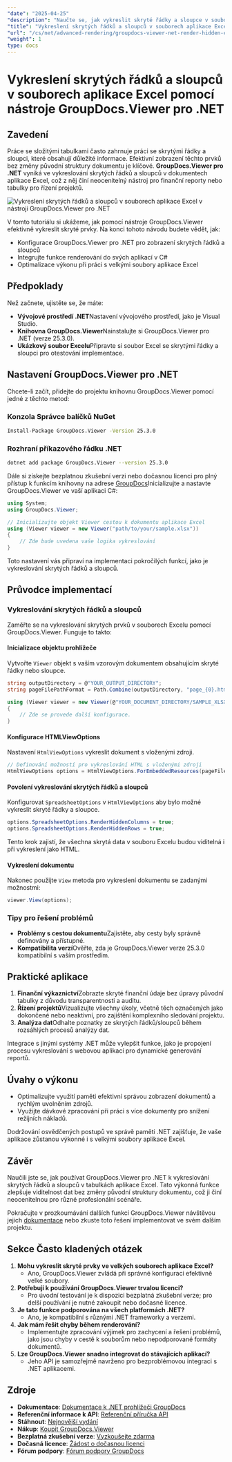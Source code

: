 ```yaml
---
"date": "2025-04-25"
"description": "Naučte se, jak vykreslit skryté řádky a sloupce v souborech aplikace Excel pomocí nástroje GroupDocs.Viewer pro .NET. Efektivně vylepšete viditelnost dat bez změny struktury dokumentu."
"title": "Vykreslení skrytých řádků a sloupců v souborech aplikace Excel pomocí nástroje GroupDocs.Viewer pro .NET – Průvodce pro pokročilé"
"url": "/cs/net/advanced-rendering/groupdocs-viewer-net-render-hidden-excel-rows-columns/"
"weight": 1
type: docs
---
```

# Vykreslení skrytých řádků a sloupců v souborech aplikace Excel pomocí nástroje GroupDocs.Viewer pro .NET

## Zavedení

Práce se složitými tabulkami často zahrnuje práci se skrytými řádky a sloupci, které obsahují důležité informace. Efektivní zobrazení těchto prvků bez změny původní struktury dokumentu je klíčové. **GroupDocs.Viewer pro .NET** vyniká ve vykreslování skrytých řádků a sloupců v dokumentech aplikace Excel, což z něj činí neocenitelný nástroj pro finanční reporty nebo tabulky pro řízení projektů.

![Vykreslení skrytých řádků a sloupců v souborech aplikace Excel v nástroji GroupDocs.Viewer pro .NET](/viewer/advanced-rendering/render-hidden-rows-columns-excel-files-img.png)

V tomto tutoriálu si ukážeme, jak pomocí nástroje GroupDocs.Viewer efektivně vykreslit skryté prvky. Na konci tohoto návodu budete vědět, jak:
- Konfigurace GroupDocs.Viewer pro .NET pro zobrazení skrytých řádků a sloupců
- Integrujte funkce renderování do svých aplikací v C#
- Optimalizace výkonu při práci s velkými soubory aplikace Excel

## Předpoklady

Než začnete, ujistěte se, že máte:
- **Vývojové prostředí .NET**Nastavení vývojového prostředí, jako je Visual Studio.
- **Knihovna GroupDocs.Viewer**Nainstalujte si GroupDocs.Viewer pro .NET (verze 25.3.0).
- **Ukázkový soubor Excelu**Připravte si soubor Excel se skrytými řádky a sloupci pro otestování implementace.

## Nastavení GroupDocs.Viewer pro .NET

Chcete-li začít, přidejte do projektu knihovnu GroupDocs.Viewer pomocí jedné z těchto metod:

### Konzola Správce balíčků NuGet

```bash
Install-Package GroupDocs.Viewer -Version 25.3.0
```

### Rozhraní příkazového řádku .NET

```bash
dotnet add package GroupDocs.Viewer --version 25.3.0
```

Dále si získejte bezplatnou zkušební verzi nebo dočasnou licenci pro plný přístup k funkcím knihovny na adrese [GroupDocs](https://purchase.groupdocs.com/temporary-license/)Inicializujte a nastavte GroupDocs.Viewer ve vaší aplikaci C#:

```csharp
using System;
using GroupDocs.Viewer;

// Inicializujte objekt Viewer cestou k dokumentu aplikace Excel
using (Viewer viewer = new Viewer("path/to/your/sample.xlsx"))
{
    // Zde bude uvedena vaše logika vykreslování
}
```

Toto nastavení vás připraví na implementaci pokročilých funkcí, jako je vykreslování skrytých řádků a sloupců.

## Průvodce implementací

### Vykreslování skrytých řádků a sloupců

Zaměřte se na vykreslování skrytých prvků v souborech Excelu pomocí GroupDocs.Viewer. Funguje to takto:

#### Inicializace objektu prohlížeče

Vytvořte `Viewer` objekt s vaším vzorovým dokumentem obsahujícím skryté řádky nebo sloupce.

```csharp
string outputDirectory = @"YOUR_OUTPUT_DIRECTORY";
string pageFilePathFormat = Path.Combine(outputDirectory, "page_{0}.html");

using (Viewer viewer = new Viewer(@"YOUR_DOCUMENT_DIRECTORY/SAMPLE_XLSX_WITH_HIDDEN_ROW_AND_COLUMN"))
{
    // Zde se provede další konfigurace.
}
```

#### Konfigurace HTMLViewOptions

Nastavení `HtmlViewOptions` vykreslit dokument s vloženými zdroji.

```csharp
// Definování možností pro vykreslování HTML s vloženými zdroji
HtmlViewOptions options = HtmlViewOptions.ForEmbeddedResources(pageFilePathFormat);
```

#### Povolení vykreslování skrytých řádků a sloupců

Konfigurovat `SpreadsheetOptions` v `HtmlViewOptions` aby bylo možné vykreslit skryté řádky a sloupce.

```csharp
options.SpreadsheetOptions.RenderHiddenColumns = true;
options.SpreadsheetOptions.RenderHiddenRows = true;
```

Tento krok zajistí, že všechna skrytá data v souboru Excelu budou viditelná i při vykreslení jako HTML.

#### Vykreslení dokumentu

Nakonec použijte `View` metoda pro vykreslení dokumentu se zadanými možnostmi:

```csharp
viewer.View(options);
```

### Tipy pro řešení problémů

- **Problémy s cestou dokumentu**Zajistěte, aby cesty byly správně definovány a přístupné.
- **Kompatibilita verzí**Ověřte, zda je GroupDocs.Viewer verze 25.3.0 kompatibilní s vaším prostředím.

## Praktické aplikace

1. **Finanční výkaznictví**Zobrazte skryté finanční údaje bez úpravy původní tabulky z důvodu transparentnosti a auditu.
2. **Řízení projektů**Vizualizujte všechny úkoly, včetně těch označených jako dokončené nebo neaktivní, pro zajištění komplexního sledování projektu.
3. **Analýza dat**Odhalte poznatky ze skrytých řádků/sloupců během rozsáhlých procesů analýzy dat.

Integrace s jinými systémy .NET může vylepšit funkce, jako je propojení procesu vykreslování s webovou aplikací pro dynamické generování reportů.

## Úvahy o výkonu

- Optimalizujte využití paměti efektivní správou zobrazení dokumentů a rychlým uvolněním zdrojů.
- Využijte dávkové zpracování při práci s více dokumenty pro snížení režijních nákladů.

Dodržování osvědčených postupů ve správě paměti .NET zajišťuje, že vaše aplikace zůstanou výkonné i s velkými soubory aplikace Excel.

## Závěr

Naučili jste se, jak používat GroupDocs.Viewer pro .NET k vykreslování skrytých řádků a sloupců v tabulkách aplikace Excel. Tato výkonná funkce zlepšuje viditelnost dat bez změny původní struktury dokumentu, což ji činí neocenitelnou pro různé profesionální scénáře.

Pokračujte v prozkoumávání dalších funkcí GroupDocs.Viewer návštěvou jejich [dokumentace](https://docs.groupdocs.com/viewer/net/) nebo zkuste toto řešení implementovat ve svém dalším projektu.

## Sekce Často kladených otázek

1. **Mohu vykreslit skryté prvky ve velkých souborech aplikace Excel?**
   - Ano, GroupDocs.Viewer zvládá při správné konfiguraci efektivně velké soubory.
2. **Potřebuji k používání GroupDocs.Viewer trvalou licenci?**
   - Pro úvodní testování je k dispozici bezplatná zkušební verze; pro delší používání je nutné zakoupit nebo dočasné licence.
3. **Je tato funkce podporována na všech platformách .NET?**
   - Ano, je kompatibilní s různými .NET frameworky a verzemi.
4. **Jak mám řešit chyby během renderování?**
   - Implementujte zpracování výjimek pro zachycení a řešení problémů, jako jsou chyby v cestě k souborům nebo nepodporované formáty dokumentů.
5. **Lze GroupDocs.Viewer snadno integrovat do stávajících aplikací?**
   - Jeho API je samozřejmě navrženo pro bezproblémovou integraci s .NET aplikacemi.

## Zdroje

- **Dokumentace**: [Dokumentace k .NET prohlížeči GroupDocs](https://docs.groupdocs.com/viewer/net/)
- **Referenční informace k API**: [Referenční příručka API](https://reference.groupdocs.com/viewer/net/)
- **Stáhnout**: [Nejnovější vydání](https://releases.groupdocs.com/viewer/net/)
- **Nákup**: [Koupit GroupDocs.Viewer](https://purchase.groupdocs.com/buy)
- **Bezplatná zkušební verze**: [Vyzkoušejte zdarma](https://releases.groupdocs.com/viewer/net/)
- **Dočasná licence**: [Žádost o dočasnou licenci](https://purchase.groupdocs.com/temporary-license/)
- **Fórum podpory**: [Fórum podpory GroupDocs](https://forum.groupdocs.com/c/viewer/9)